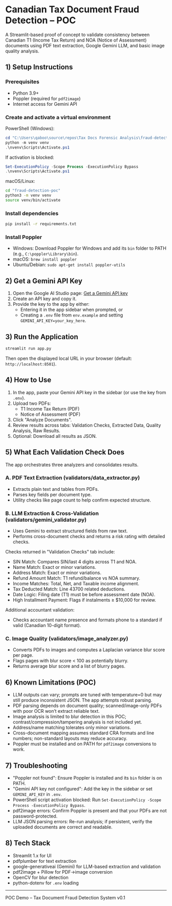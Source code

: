 # Canadian Tax Document Fraud Detection – POC

A Streamlit-based proof of concept to validate consistency between Canadian T1 (Income Tax Return) and NOA (Notice of Assessment) documents using PDF text extraction, Google Gemini LLM, and basic image quality analysis.

## 1) Setup Instructions

### Prerequisites
- Python 3.9+
- Poppler (required for `pdf2image`)
- Internet access for Gemini API

### Create and activate a virtual environment

PowerShell (Windows):
```powershell
cd "C:\Users\qaboo\source\repos\Tax Docs Forensic Analysis\fraud-detection-poc"
python -m venv venv
.\nvenv\Scripts\Activate.ps1
```
If activation is blocked:
```powershell
Set-ExecutionPolicy -Scope Process -ExecutionPolicy Bypass
.\nvenv\Scripts\Activate.ps1
```

macOS/Linux:
```bash
cd "fraud-detection-poc"
python3 -m venv venv
source venv/bin/activate
```

### Install dependencies
```bash
pip install -r requirements.txt
```

### Install Poppler
- Windows: Download Poppler for Windows and add its `bin` folder to PATH (e.g., `C:\poppler\Library\bin`).
- macOS: `brew install poppler`
- Ubuntu/Debian: `sudo apt-get install poppler-utils`

## 2) Get a Gemini API Key
1. Open the Google AI Studio page: [Get a Gemini API key](https://makersuite.google.com/app/apikey)
2. Create an API key and copy it.
3. Provide the key to the app by either:
   - Entering it in the app sidebar when prompted, or
   - Creating a `.env` file from `env.example` and setting `GEMINI_API_KEY=your_key_here`.

## 3) Run the Application
```bash
streamlit run app.py
```
Then open the displayed local URL in your browser (default: `http://localhost:8501`).

## 4) How to Use
1. In the app, paste your Gemini API key in the sidebar (or use the key from `.env`).
2. Upload two PDFs:
   - T1 Income Tax Return (PDF)
   - Notice of Assessment (PDF)
3. Click "Analyze Documents".
4. Review results across tabs: Validation Checks, Extracted Data, Quality Analysis, Raw Results.
5. Optional: Download all results as JSON.

## 5) What Each Validation Check Does
The app orchestrates three analyzers and consolidates results.

### A. PDF Text Extraction (validators/data_extractor.py)
- Extracts plain text and tables from PDFs.
- Parses key fields per document type.
- Utility checks like page count to help confirm expected structure.

### B. LLM Extraction & Cross-Validation (validators/gemini_validator.py)
- Uses Gemini to extract structured fields from raw text.
- Performs cross-document checks and returns a risk rating with detailed checks.

Checks returned in "Validation Checks" tab include:
- SIN Match: Compares SIN/last 4 digits across T1 and NOA.
- Name Match: Exact or minor variations.
- Address Match: Exact or minor variations.
- Refund Amount Match: T1 refund/balance vs NOA summary.
- Income Matches: Total, Net, and Taxable income alignment.
- Tax Deducted Match: Line 43700 related deductions.
- Date Logic: Filing date (T1) must be before assessment date (NOA).
- High Installment Payment: Flags if instalments ≥ $10,000 for review.

Additional accountant validation:
- Checks accountant name presence and formats phone to a standard if valid (Canadian 10-digit format).

### C. Image Quality (validators/image_analyzer.py)
- Converts PDFs to images and computes a Laplacian variance blur score per page.
- Flags pages with blur score < 100 as potentially blurry.
- Returns average blur score and a list of blurry pages.

## 6) Known Limitations (POC)
- LLM outputs can vary; prompts are tuned with temperature=0 but may still produce inconsistent JSON. The app attempts robust parsing.
- PDF parsing depends on document quality; scanned/image-only PDFs with poor OCR won’t extract reliable text.
- Image analysis is limited to blur detection in this POC; contrast/compression/tampering analysis is not included yet.
- Address/name matching tolerates only minor variations.
- Cross-document mapping assumes standard CRA formats and line numbers; non-standard layouts may reduce accuracy.
- Poppler must be installed and on PATH for `pdf2image` conversions to work.

## 7) Troubleshooting
- "Poppler not found": Ensure Poppler is installed and its `bin` folder is on PATH.
- "Gemini API key not configured": Add the key in the sidebar or set `GEMINI_API_KEY` in `.env`.
- PowerShell script activation blocked: Run `Set-ExecutionPolicy -Scope Process -ExecutionPolicy Bypass`.
- pdf2image errors: Confirm Poppler is present and that your PDFs are not password-protected.
- LLM JSON parsing errors: Re-run analysis; if persistent, verify the uploaded documents are correct and readable.

## 8) Tech Stack
- Streamlit 1.x for UI
- pdfplumber for text extraction
- google-generativeai (Gemini) for LLM-based extraction and validation
- pdf2image + Pillow for PDF→image conversion
- OpenCV for blur detection
- python-dotenv for `.env` loading

---
POC Demo – Tax Document Fraud Detection System v0.1
